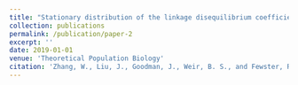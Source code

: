 ```yaml
---
title: "Stationary distribution of the linkage disequilibrium coefficient r2"
collection: publications
permalink: /publication/paper-2
excerpt: ''
date: 2019-01-01
venue: 'Theoretical Population Biology'
citation: 'Zhang, W., Liu, J., Goodman, J., Weir, B. S., and Fewster, R. M. (2019). Stationary distribution of the linkage disequilibrium coefficient $r^2$. <i>Theoretical Population Biology<i>, 128, 19 – 26. https://doi.org/10.1016/j.tpb.2019.05.002'
---
```

